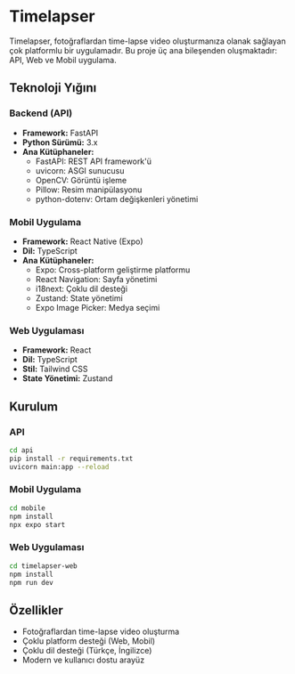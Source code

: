 # Timelapser

Timelapser, fotoğraflardan time-lapse video oluşturmanıza olanak sağlayan çok platformlu bir uygulamadır. Bu proje üç ana bileşenden oluşmaktadır: API, Web ve Mobil uygulama.

## Teknoloji Yığını

### Backend (API)
- **Framework:** FastAPI
- **Python Sürümü:** 3.x
- **Ana Kütüphaneler:**
  - FastAPI: REST API framework'ü
  - uvicorn: ASGI sunucusu
  - OpenCV: Görüntü işleme
  - Pillow: Resim manipülasyonu
  - python-dotenv: Ortam değişkenleri yönetimi

### Mobil Uygulama
- **Framework:** React Native (Expo)
- **Dil:** TypeScript
- **Ana Kütüphaneler:**
  - Expo: Cross-platform geliştirme platformu
  - React Navigation: Sayfa yönetimi
  - i18next: Çoklu dil desteği
  - Zustand: State yönetimi
  - Expo Image Picker: Medya seçimi

### Web Uygulaması
- **Framework:** React
- **Dil:** TypeScript
- **Stil:** Tailwind CSS
- **State Yönetimi:** Zustand

## Kurulum

### API
```bash
cd api
pip install -r requirements.txt
uvicorn main:app --reload
```

### Mobil Uygulama
```bash
cd mobile
npm install
npx expo start
```

### Web Uygulaması
```bash
cd timelapser-web
npm install
npm run dev
```

## Özellikler
- Fotoğraflardan time-lapse video oluşturma
- Çoklu platform desteği (Web, Mobil)
- Çoklu dil desteği (Türkçe, İngilizce)
- Modern ve kullanıcı dostu arayüz


